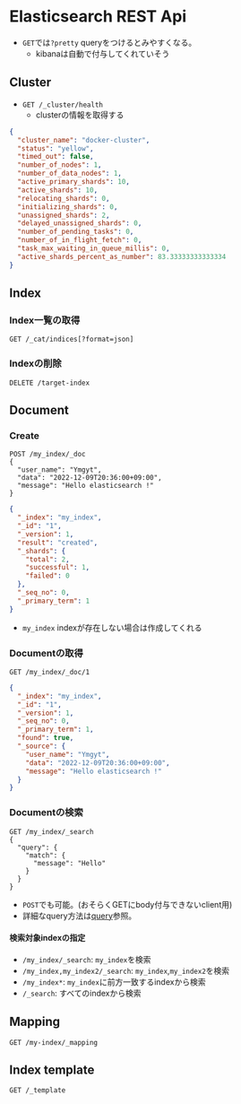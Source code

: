 # Elasticsearch REST Api

* `GET`では`?pretty` queryをつけるとみやすくなる。
  * kibanaは自動で付与してくれていそう

## Cluster

* `GET /_cluster/health` 
  * clusterの情報を取得する

```json
{
  "cluster_name": "docker-cluster",
  "status": "yellow",
  "timed_out": false,
  "number_of_nodes": 1,
  "number_of_data_nodes": 1,
  "active_primary_shards": 10,
  "active_shards": 10,
  "relocating_shards": 0,
  "initializing_shards": 0,
  "unassigned_shards": 2,
  "delayed_unassigned_shards": 0,
  "number_of_pending_tasks": 0,
  "number_of_in_flight_fetch": 0,
  "task_max_waiting_in_queue_millis": 0,
  "active_shards_percent_as_number": 83.33333333333334
}
```

## Index

### Index一覧の取得

```text
GET /_cat/indices[?format=json]
```

### Indexの削除

```text
DELETE /target-index
```

## Document

### Create

```text
POST /my_index/_doc
{
  "user_name": "Ymgyt",
  "data": "2022-12-09T20:36:00+09:00",
  "message": "Hello elasticsearch !"
}
```

```json
{
  "_index": "my_index",
  "_id": "1",
  "_version": 1,
  "result": "created",
  "_shards": {
    "total": 2,
    "successful": 1,
    "failed": 0
  },
  "_seq_no": 0,
  "_primary_term": 1
}
```

* `my_index` indexが存在しない場合は作成してくれる

### Documentの取得

```text
GET /my_index/_doc/1
```

```json
{
  "_index": "my_index",
  "_id": "1",
  "_version": 1,
  "_seq_no": 0,
  "_primary_term": 1,
  "found": true,
  "_source": {
    "user_name": "Ymgyt",
    "data": "2022-12-09T20:36:00+09:00",
    "message": "Hello elasticsearch !"
  }
}
```

### Documentの検索

```text
GET /my_index/_search
{
  "query": {
    "match": {
      "message": "Hello"
    }
  }
}
```

* `POST`でも可能。(おそらくGETにbody付与できないclient用)
* 詳細なquery方法は[query](./query_dsl.md)参照。

#### 検索対象indexの指定

* `/my_index/_search`: `my_index`を検索
* `/my_index,my_index2/_search`: `my_index`,`my_index2`を検索
* `/my_index*`: `my_index`に前方一致するindexから検索
* `/_search`: すべてのindexから検索

## Mapping

```text
GET /my-index/_mapping
```

## Index template

```text
GET /_template
```
